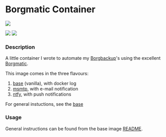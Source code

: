 # Borgmatic Container
<img src="https://github.com/witten/borgmatic/raw/master/docs/static/borgmatic.png" />

[![](https://images.microbadger.com/badges/image/b3vis/borgmatic.svg)](https://microbadger.com/images/b3vis/borgmatic "Get your own image badge on microbadger.com") <img src="https://img.shields.io/docker/pulls/b3vis/borgmatic.svg" />

### Description

A little container I wrote to automate my [Borgbackup](https://github.com/borgbackup)'s using the excellent [Borgmatic](https://github.com/witten/borgmatic).

This image comes in the three flavours:
1. [base](./base/README.md) (vanilla), with docker log
2. [msmtp](./msmtp/README.md), with e-mail notification
3. [ntfy](./ntfy/README.md), with push notifications

For general instuctions, see the [base](./base/README.md)

### Usage
General instructions can be found from the base image [README](./base/README.md).

